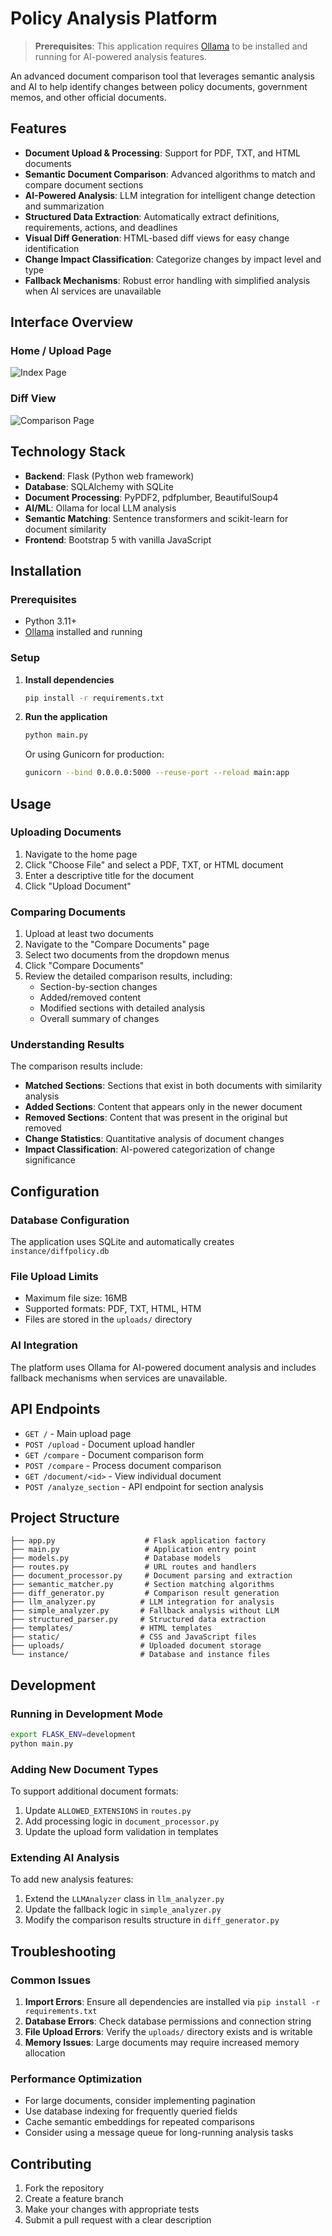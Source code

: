 # Policy Analysis Platform

> **Prerequisites**: This application requires [Ollama](https://ollama.com/) to be installed and running for AI-powered analysis features.

An advanced document comparison tool that leverages semantic analysis and AI to help identify changes between policy documents, government memos, and other official documents.

## Features

- **Document Upload & Processing**: Support for PDF, TXT, and HTML documents
- **Semantic Document Comparison**: Advanced algorithms to match and compare document sections
- **AI-Powered Analysis**: LLM integration for intelligent change detection and summarization
- **Structured Data Extraction**: Automatically extract definitions, requirements, actions, and deadlines
- **Visual Diff Generation**: HTML-based diff views for easy change identification
- **Change Impact Classification**: Categorize changes by impact level and type
- **Fallback Mechanisms**: Robust error handling with simplified analysis when AI services are unavailable

## Interface Overview

### Home / Upload Page

![Index Page](index.png)

### Diff View

![Comparison Page](comparison.png)

## Technology Stack

- **Backend**: Flask (Python web framework)
- **Database**: SQLAlchemy with SQLite
- **Document Processing**: PyPDF2, pdfplumber, BeautifulSoup4
- **AI/ML**: Ollama for local LLM analysis
- **Semantic Matching**: Sentence transformers and scikit-learn for document similarity
- **Frontend**: Bootstrap 5 with vanilla JavaScript

## Installation

### Prerequisites

- Python 3.11+
- [Ollama](https://ollama.com/) installed and running

### Setup

1. **Install dependencies**
   ```bash
   pip install -r requirements.txt
   ```

2. **Run the application**
   ```bash
   python main.py
   ```

   Or using Gunicorn for production:
   ```bash
   gunicorn --bind 0.0.0.0:5000 --reuse-port --reload main:app
   ```

## Usage

### Uploading Documents

1. Navigate to the home page
2. Click "Choose File" and select a PDF, TXT, or HTML document
3. Enter a descriptive title for the document
4. Click "Upload Document"

### Comparing Documents

1. Upload at least two documents
2. Navigate to the "Compare Documents" page
3. Select two documents from the dropdown menus
4. Click "Compare Documents"
5. Review the detailed comparison results, including:
   - Section-by-section changes
   - Added/removed content
   - Modified sections with detailed analysis
   - Overall summary of changes

### Understanding Results

The comparison results include:

- **Matched Sections**: Sections that exist in both documents with similarity analysis
- **Added Sections**: Content that appears only in the newer document
- **Removed Sections**: Content that was present in the original but removed
- **Change Statistics**: Quantitative analysis of document changes
- **Impact Classification**: AI-powered categorization of change significance

## Configuration

### Database Configuration

The application uses SQLite and automatically creates `instance/diffpolicy.db`

### File Upload Limits

- Maximum file size: 16MB
- Supported formats: PDF, TXT, HTML, HTM
- Files are stored in the `uploads/` directory

### AI Integration

The platform uses Ollama for AI-powered document analysis and includes fallback mechanisms when services are unavailable.

## API Endpoints

- `GET /` - Main upload page
- `POST /upload` - Document upload handler
- `GET /compare` - Document comparison form
- `POST /compare` - Process document comparison
- `GET /document/<id>` - View individual document
- `POST /analyze_section` - API endpoint for section analysis

## Project Structure

```
├── app.py                    # Flask application factory
├── main.py                   # Application entry point
├── models.py                 # Database models
├── routes.py                 # URL routes and handlers
├── document_processor.py     # Document parsing and extraction
├── semantic_matcher.py       # Section matching algorithms
├── diff_generator.py         # Comparison result generation
├── llm_analyzer.py          # LLM integration for analysis
├── simple_analyzer.py       # Fallback analysis without LLM
├── structured_parser.py     # Structured data extraction
├── templates/               # HTML templates
├── static/                  # CSS and JavaScript files
├── uploads/                 # Uploaded document storage
└── instance/                # Database and instance files
```

## Development

### Running in Development Mode

```bash
export FLASK_ENV=development
python main.py
```

### Adding New Document Types

To support additional document formats:

1. Update `ALLOWED_EXTENSIONS` in `routes.py`
2. Add processing logic in `document_processor.py`
3. Update the upload form validation in templates

### Extending AI Analysis

To add new analysis features:

1. Extend the `LLMAnalyzer` class in `llm_analyzer.py`
2. Update the fallback logic in `simple_analyzer.py`
3. Modify the comparison results structure in `diff_generator.py`

## Troubleshooting

### Common Issues

1. **Import Errors**: Ensure all dependencies are installed via `pip install -r requirements.txt`
2. **Database Errors**: Check database permissions and connection string
3. **File Upload Errors**: Verify the `uploads/` directory exists and is writable
4. **Memory Issues**: Large documents may require increased memory allocation

### Performance Optimization

- For large documents, consider implementing pagination
- Use database indexing for frequently queried fields
- Cache semantic embeddings for repeated comparisons
- Consider using a message queue for long-running analysis tasks

## Contributing

1. Fork the repository
2. Create a feature branch
3. Make your changes with appropriate tests
4. Submit a pull request with a clear description
